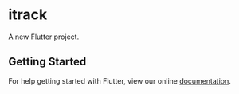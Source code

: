 # itrack

A new Flutter project.

## Getting Started

For help getting started with Flutter, view our online
[documentation](https://flutter.io/).

